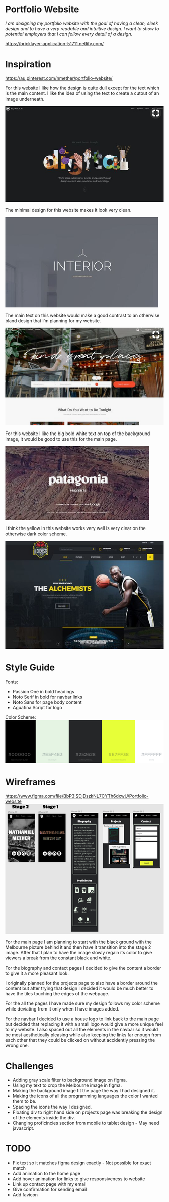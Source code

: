 # Portfolio Website
*I am designing my portfolio website with the goal of having a clean, sleek design and to have a very readable and intuitive design.	I want to show to potential employers that I can follow every detail of a design.*

https://bricklayer-application-51711.netlify.com/

# Inspiration
https://au.pinterest.com/nmether/portfolio-website/

For this website I like how the design is quite dull except for the text which is the main content. I like the idea of using the text to create a cutout of an image underneath.

![](assets/image-crop.png)

The minimal design for this website makes it look very clean.

![](assets/simple.png)

The main text on this website would make a good contrast to an otherwise bland design that I’m planning for my website.

![](assets/fancy.png)

For this website I like the big bold white text on top of the background image, it would be good to use this for the main page.

![](assets/center-text.png)

I think the yellow in this website works very well is very clear on the otherwise dark color scheme.

![](assets/yellow.png)


# Style Guide

Fonts: 	
- Passion One in bold headings
- Noto Serif in bold for navbar links
- Noto Sans for page body content
- Aguafina Script for logo

Color Scheme:
![](assets/color-scheme.png)



# Wireframes
https://www.figma.com/file/BbP3ISDjDszkNL7CYTh6dxwU/Portfolio-website
![](assets/figma.png)

For the main page I am planning to start with the black ground with the Melbourne picture behind it and then have it transition into the stage 2 image. After that I plan to have the image slowly regain its color to give viewers a break from the constant black and white.

For the biography and contact pages I decided to give the content a border to give it a more pleasant look.

I originally planned for the projects page to also have a border around the content but after trying that design I decided it would be much better to have the tiles touching the edges of the webpage.

For the all the pages I have made sure my design follows my color scheme while deviating from it only when I have images added.

For the navbar I decided to use a house logo to link back to the main page but decided that replacing it with a small logo would give a more unique feel to my website. I also spaced out all the elements in the navbar so it would be most aesthetically pleasing while also keeping the links far enough from each other that they could be clicked on without accidently pressing the wrong one.

# Challenges

-	Adding gray scale filter to background image on figma.
-	Using my text to crop the Melbourne image in figma.
-	Making the background image fit the page the way I had designed it.
-	Making the icons of all the programming languages the color I wanted them to be.
-	Spacing the icons the way I designed.
-	Floating div to right hand side on projects page was breaking the design of the elements inside the div.
- Changing proficincies section from mobile to tablet design - May need javascript.

# TODO

-	Fix text so it matches figma design exactly - Not possible for exact match
-	Add animation to the home page
-	Add hover animation for links to give responsiveness to website
-	Link up contact page with my email
- Give confirmation for sending email
- Add favicon
